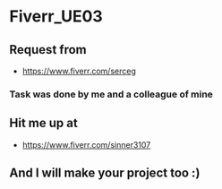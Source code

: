 # Fiverr_UE03

## Request from 
* https://www.fiverr.com/serceg

### Task was done by me and a colleague of mine 

## Hit me up at
*  https://www.fiverr.com/sinner3107
## And I will make your project too :)
